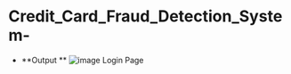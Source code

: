 # Credit_Card_Fraud_Detection_System-




- **Output **
![image](https://github.com/ShreyasDharashivkar123/Credit_Card_Fraud_Detection_System-/assets/126081774/50872680-33af-42a5-b17b-94d3c41bd69b)
Login Page
